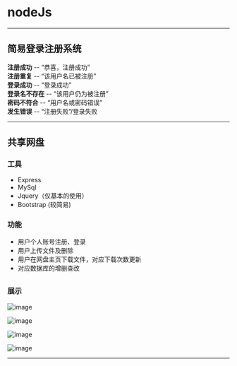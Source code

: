 # nodeJs

---------
## 简易登录注册系统  
**注册成功** -- “恭喜，注册成功”  
**注册重复** -- “该用户名已被注册”  
**登录成功** -- “登录成功”  
**登录名不存在** -- “该用户仍为被注册”  
**密码不符合** -- “用户名或密码错误”  
**发生错误** -- “注册失败”/登录失败  

-----------

## 共享网盘

### 工具
 * Express
 * MySql
 * Jquery（仅基本的使用）
 * Bootstrap (较简易)
### 功能
 * 用户个人账号注册、登录
 * 用户上传文件及删除
 * 用户在网盘主页下载文件，对应下载次数更新
 * 对应数据库的增删查改
##
### 展示
![image](https://user-images.githubusercontent.com/94679657/168416105-15b841d4-1c95-4c12-a386-ffc27e69d91a.png)

![image](https://user-images.githubusercontent.com/94679657/168416124-a784f0e6-ad72-4753-afb4-9640a787b1da.png) 

![image](https://user-images.githubusercontent.com/94679657/168416134-e0c708a1-3200-45b1-b70a-211b544a260d.png)

![image](https://user-images.githubusercontent.com/94679657/168416138-4ca396a5-862e-4300-a2fd-54363be1c54f.png)

---
